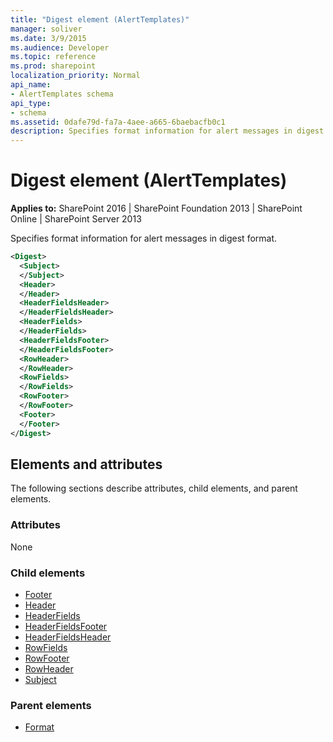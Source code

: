 ```yaml
---
title: "Digest element (AlertTemplates)"
manager: soliver
ms.date: 3/9/2015
ms.audience: Developer
ms.topic: reference
ms.prod: sharepoint
localization_priority: Normal
api_name:
- AlertTemplates schema
api_type:
- schema
ms.assetid: 0dafe79d-fa7a-4aee-a665-6baebacfb0c1
description: Specifies format information for alert messages in digest format.
---
```


# Digest element (AlertTemplates)

**Applies to:** SharePoint 2016 | SharePoint Foundation 2013 | SharePoint Online | SharePoint Server 2013
  
Specifies format information for alert messages in digest format.
  
```XML
<Digest>
  <Subject>
  </Subject>
  <Header>
  </Header>
  <HeaderFieldsHeader>
  </HeaderFieldsHeader>
  <HeaderFields>
  </HeaderFields>
  <HeaderFieldsFooter>
  </HeaderFieldsFooter>
  <RowHeader>
  </RowHeader>
  <RowFields>
  </RowFields>
  <RowFooter>
  </RowFooter>
  <Footer>
  </Footer>
</Digest>
```

## Elements and attributes

The following sections describe attributes, child elements, and parent elements.

### Attributes

None
  
### Child elements

- [Footer](footer-element-alerttemplates.md)
- [Header](header-element-alerttemplates.md)
- [HeaderFields](headerfields-element-alerttemplates.md)
- [HeaderFieldsFooter](headerfieldsfooter-element-alerttempaltes.md)
- [HeaderFieldsHeader](headerfieldsheader-element-alerttempaltes.md) 
- [RowFields](rowfields-element-alerttemplates.md) 
- [RowFooter](rowfooter-element-alerttemplates.md) 
- [RowHeader](rowheader-element-alerttemplates.md) 
- [Subject](subject-element-alerttemplates.md) 
   
### Parent elements

- [Format](format-element-alerttemplates.md)
   


